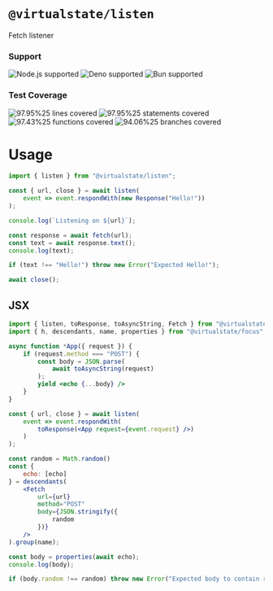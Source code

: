 # `@virtualstate/listen`

Fetch listener

[//]: # (badges)

### Support

 ![Node.js supported](https://img.shields.io/badge/node-%3E%3D18.7.0-blue) ![Deno supported](https://img.shields.io/badge/deno-%3E%3D1.17.0-blue) ![Bun supported](https://img.shields.io/badge/bun-%3E%3D0.1.11-blue) 

### Test Coverage

 ![97.95%25 lines covered](https://img.shields.io/badge/lines-97.95%25-brightgreen) ![97.95%25 statements covered](https://img.shields.io/badge/statements-97.95%25-brightgreen) ![97.43%25 functions covered](https://img.shields.io/badge/functions-97.43%25-brightgreen) ![94.06%25 branches covered](https://img.shields.io/badge/branches-94.06%25-brightgreen)

[//]: # (badges)

# Usage

```typescript
import { listen } from "@virtualstate/listen";

const { url, close } = await listen(
    event => event.respondWith(new Response("Hello!"))
);

console.log(`Listening on ${url}`);

const response = await fetch(url);
const text = await response.text();
console.log(text);

if (text !== "Hello!") throw new Error("Expected Hello!");

await close();
```

## JSX

```jsx
import { listen, toResponse, toAsyncString, Fetch } from "@virtualstate/listen";
import { h, descendants, name, properties } from "@virtualstate/focus";

async function *App({ request }) {
    if (request.method === "POST") {
        const body = JSON.parse(
            await toAsyncString(request)
        );
        yield <echo {...body} />
    }
}

const { url, close } = await listen(
    event => event.respondWith(
        toResponse(<App request={event.request} />)
    )
);

const random = Math.random()
const {
    echo: [echo]
} = descendants(
    <Fetch 
        url={url}
        method="POST"
        body={JSON.stringify({
            random
        })}
    />
).group(name);

const body = properties(await echo);
console.log(body);

if (body.random !== random) throw new Error("Expected body to contain random")
```
